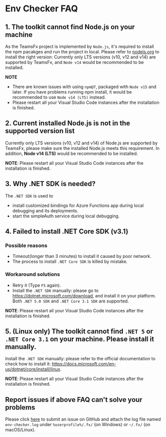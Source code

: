 # Env Checker FAQ

## 1. The toolkit cannot find Node.js on your machine

As the TeamsFx project is implemented by `Node.js`, it's required to install the npm pacakges and run the project in local. Please refer to [nodejs.org](https://nodejs.org/) to install the right version: Currently only LTS versions (v10, v12 and v14) are supported by TeamsFx, and `Node v14` would be recommended to be installed.

**NOTE**
* There are known issues with using `npm@7`, packaged with `Node v15` and later. If you have problems running npm install, it would be recommended to use `Node v14 (LTS)` instead.
* Please restart all your Visual Studio Code instances after the installation is finished.

## 2. Current installed Node.js is not in the supported version list

Currently only LTS versions (v10, v12 and v14) of Node.js are supported by TeamsFx, please make sure the installed Node.js meets this requirement. In addition, **Node v14 (LTS)** would be recommended to be installed.

**NOTE**: Please restart all your Visual Studio Code instances after the installation is finished.

## 3. Why .NET SDK is needed?

The `.NET SDK` is used to
* install customized bindings for Azure Functions app during local debugging and its deployments. 
* start the simpleAuth service during local debugging.

## 4. Failed to install .NET Core SDK (v3.1)

### Possible reasons
* Timeout(longer than 3 minutes) to install it caused by poor network.
* The process to install `.NET Core SDK` is killed by mistake.

### Workaround solutions
* Retry it (Type `F5` again).
* Install the `.NET SDK` manually: please go to https://dotnet.microsoft.com/download, and install it on your platform. Both `.NET 5.0 SDK` and `.NET Core 3.1 SDK` are supported.

**NOTE**: Please restart all your Visual Studio Code instances after the installation is finished.

## 5. (Linux only) The toolkit cannot find `.NET 5` or `.NET Core 3.1` on your machine. Please install it manually.

Install the `.NET SDK` manually: please refer to the official documentation to check how to install it: https://docs.microsoft.com/en-us/dotnet/core/install/linux.

**NOTE**: Please restart all your Visual Studio Code instances after the installation is finished.

## Report issues if above FAQ can't solve your problems

Please click [here](https://github.com/OfficeDev/TeamsFx/issues/new) to submit an issue on GitHub and attach the log file named `env-checker.log` under `%userprofile%/.fx/` (on Windows) or `~/.fx/` (on macOS/Linux).
